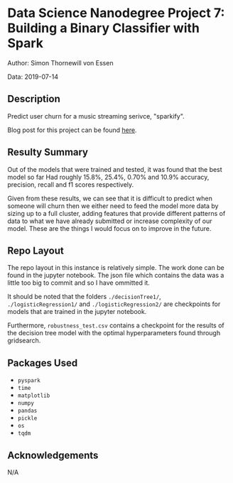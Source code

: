 # Data Science Nanodegree Project 7: Building a Binary Classifier with Spark

Author: Simon Thornewill von Essen

Data: 2019-07-14

## Description

Predict user churn for a music streaming serivce, "sparkify".

Blog post for this project can be found [here](https://medium.com/@sthornewillve/writing-lighting-fast-code-with-spark-4375a244d128).

## Resulty Summary

Out of the models that were trained and tested, it was found that the best model so far Had roughly 15.8%,	25.4%,	0.70%	and 10.9% accuracy, precision, recall and f1 scores respectively.

Given from these results, we can see that it is difficult to predict when someone will churn then we either need to feed the model more data by sizing up to a full cluster, adding features that provide different patterns of data to what we have already submitted or increase complexity of our model. These are the things I would focus on to improve in the future.

## Repo Layout

The repo layout in this instance is relatively simple. The work done can be found in the jupyter notebook. The json file which contains the data was a little too big to commit and so I have ommitted it.

It should be noted that the folders `./decisionTree1/`, `./logisticRegression1/` and `./logisticRegression2/` are checkpoints for models that are trained in the jupyter notebook. 

Furthermore, `robustness_test.csv` contains a checkpoint for the results of the decision tree model with the optimal hyperparameters found through gridsearch. 

## Packages Used

* `pyspark`
* `time`
* `matplotlib`
* `numpy`
* `pandas`
* `pickle`
* `os`
* `tqdm`

## Acknowledgements

N/A
